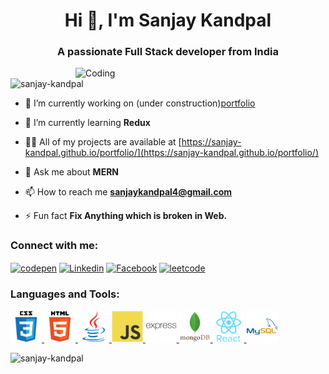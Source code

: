 <h1 align="center">Hi 👋, I'm Sanjay Kandpal</h1>
<h3 align="center">A passionate Full Stack developer from India</h3>

<img align="right" alt="Coding" width="400" src="https://dl.openseauserdata.com/cache/originImage/files/527a9783c28c70962773a73db797ea4d.gif">
<p align="left"> <img src="https://komarev.com/ghpvc/?username=sanjay-kandpal&label=Profile%20views&color=0e75b6&style=flat" alt="sanjay-kandpal" /> </p>

- 🔭 I’m currently working on (under construction)[portfolio](https://sanjay-kandpal.github.io/portfolio/)

- 🌱 I’m currently learning **Redux**

- 👨‍💻 All of my projects are available at [https://sanjay-kandpal.github.io/portfolio/](https://sanjay-kandpal.github.io/portfolio/)

- 💬 Ask me about **MERN**

- 📫 How to reach me **sanjaykandpal4@gmail.com**

- ⚡ Fun fact **Fix Anything which is broken in Web.**

<h3 align="left">Connect with me:</h3>
<p align="left">
<a href="https://codepen.io/@sanjay-kandpal" target="blank" padding="0.3rem"><img align="center" src="https://raw.githubusercontent.com/rahuldkjain/github-profile-readme-generator/master/src/images/icons/Social/codepen.svg" alt="codepen" height="40" width="40"  /></a>
<a href="https://linkedin.com/in/sanjay kandpal" target="blank"><img align="center" src="https://raw.githubusercontent.com/rahuldkjain/github-profile-readme-generator/master/src/images/icons/Social/linked-in-alt.svg" alt="Linkedin" height="40" width="40" /></a>
<a href="https://fb.com/sanjay kandpal" target="blank"><img align="center" src="https://raw.githubusercontent.com/rahuldkjain/github-profile-readme-generator/master/src/images/icons/Social/facebook.svg" alt="Facebook" height="40" width="40" /></a>
<a href="https://leetcode.com/u/sanjaykandpal4/" target="blank"><img align="center" src="https://raw.githubusercontent.com/rahuldkjain/github-profile-readme-generator/master/src/images/icons/Social/leet-code.svg" alt="leetcode" height="40" width="40" /></a>
</p>

<h3 align="left">Languages and Tools:</h3>
<p align="left"> <a href="https://www.w3schools.com/css/" target="_blank" rel="noreferrer"> <img src="https://raw.githubusercontent.com/devicons/devicon/master/icons/css3/css3-original-wordmark.svg" alt="css3" width="50" height="50"/> </a><a href="https://www.w3.org/html/" target="_blank" rel="noreferrer"> <img src="https://raw.githubusercontent.com/devicons/devicon/master/icons/html5/html5-original-wordmark.svg" alt="html5" width="50" height="50"/> </a> <a href="https://www.java.com" target="_blank" rel="noreferrer"> <img src="https://raw.githubusercontent.com/devicons/devicon/master/icons/java/java-original.svg" alt="java" width="50" height="50"/> </a> <a href="https://developer.mozilla.org/en-US/docs/Web/JavaScript" target="_blank" rel="noreferrer"> <img src="https://raw.githubusercontent.com/devicons/devicon/master/icons/javascript/javascript-original.svg" alt="javascript" width="50" height="50"/> </a>
<a href="https://expressjs.com" target="_blank" rel="noreferrer"> <img src="https://raw.githubusercontent.com/devicons/devicon/master/icons/express/express-original-wordmark.svg" alt="express" width="50" height="50"/> </a>  
  <a href="https://www.mongodb.com/" target="_blank" rel="noreferrer"> <img src="https://raw.githubusercontent.com/devicons/devicon/master/icons/mongodb/mongodb-original-wordmark.svg" alt="mongodb" width="50" height="50"/> </a> <a href="https://reactjs.org/" target="_blank" rel="noreferrer"> <img src="https://raw.githubusercontent.com/devicons/devicon/master/icons/react/react-original-wordmark.svg" alt="react" width="50" height="50"/> </a> 
<a href="https://www.mysql.com/" target="_blank" rel="noreferrer"><img src="https://raw.githubusercontent.com/devicons/devicon/master/icons/mysql/mysql-original-wordmark.svg" alt="mysql" width="50" height="50" /></a>
</p>

<p><img align="left" src="https://github-readme-stats.vercel.app/api/top-langs?username=sanjay-kandpal&show_icons=true&locale=en&layout=compact" alt="sanjay-kandpal" /></p>

